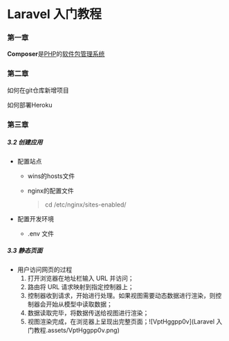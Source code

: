 # Laravel 入门教程

### 第一章

**Composer**是[PHP](https://zh.wikipedia.org/wiki/PHP)的[软件包管理系统](https://zh.wikipedia.org/wiki/软件包管理系统)

### 第二章

如何在git仓库新增项目

如何部署Heroku

### 第三章

##### 3.2 创建应用

* 配置站点

  * wins的hosts文件

  * nginx的配置文件

    > cd /etc/nginx/sites-enabled/

* 配置开发环境
  * .env 文件

##### 3.3 静态页面

* 用户访问网页的过程
  1. 打开浏览器在地址栏输入 URL 并访问；
  2. 路由将 URL 请求映射到指定控制器上；
  3. 控制器收到请求，开始进行处理。如果视图需要动态数据进行渲染，则控制器会开始从模型中读取数据；
  4. 数据读取完毕，将数据传送给视图进行渲染；
  5. 视图渲染完成，在浏览器上呈现出完整页面；![VptHggpp0v](Laravel 入门教程.assets/VptHggpp0v.png)